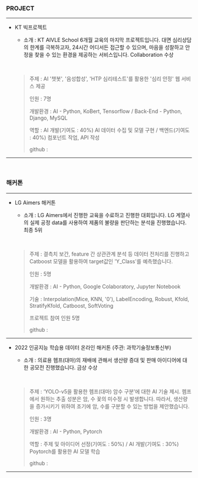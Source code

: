 ### PROJECT
---
- KT 빅프로젝트
    - 소개 :
    KT AIVLE School 6개월 교육의 마지막 프로젝트입니다. 대면 심리상담의 한계를 극복하고자, 24시간 어디서든 접근할 수 있으며, 마음을 성찰하고 안정을 찾을 수 있는 환경을 제공하는 서비스입니다. Collaboration 수상

       <br/>
     >  
     > 주제 : AI '챗봇', '음성합성', 'HTP 심리테스트'를 활용한 '심리 안정' 웹 서비스 제공
     > 
     > 인원 : 7명
     > 
     > 개발환경 : AI - Python, KoBert, Tensorflow / Back-End - Python, Django, MySQL
     > 
     > 역할 : AI 개발(기여도 : 40%) AI 데이터 수집 및 모델 구현 / 백엔드(기여도 : 40%) 컴포넌트 작업, API 작성
     > 
     > github : 
---

<br/>

### 해커톤
---
- LG Aimers 해커톤
    - 소개 :
    LG Aimers에서 진행한 교육을 수료하고 진행한 대회입니다. LG 계열사의 실제 공정 data를 사용하여 제품의 불량을 판단하는 분석을 진행했습니다. 최종 5위

       <br/>
     >  
     > 주제 : 결측치 보간, feature 간 상관관계 분석 등 데이터 전처리를 진행하고 Catboost 모델을 활용하여 target값인 'Y_Class'를 예측했습니다.
     > 
     > 인원 : 5명
     > 
     > 개발환경 : AI - Python, Google Colaboratory, Jupyter Notebook
     > 
     > 기술 : Interpolation(Mice, KNN, '0'), LabelEncoding, Robust, Kfold, StratifyKfold, Catboost, SoftVoting
     > 
     > 프로젝트 참여 인원 5명
     > 
     > github : 
---


- 2022 인공지능 학습용 데이터 온라인 해커톤 (주관: 과학기술정보통신부)

    - 소개 :
    의료용 헴프(대마)의 재배에 관해서 생산량 증대 및 판매 아이디어에 대한 공모전 진행했습니다. 금상 수상

       <br/>
     >  
     > 주제 : ‘YOLO-v5을 활용한 헴프(대마) 암수 구분’에 대한 AI 기술 제시. 헴프에서 원하는 추출 성분은 암, 수 꽃의 미수정 시 발생합니다. 따라서, 생산량을 증가시키기 위하여 조기에 암, 수를 구분할 수 있는 방법을 제안했습니다.
     > 
     > 인원 : 3명
     > 
     > 개발환경 : AI - Python, Pytorch
     > 
     > 역할 : 주제 및 아이디어 선정(기여도 : 50%) / AI 개발(기여도 : 30%) Poytorch를 활용한 AI 모델 학습
     > 
     > github : 
---




